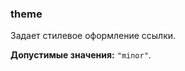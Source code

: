 ### theme

Задает стилевое оформление ссылки.

<!-- props:start -->
**Допустимые значения:** `"minor"`.
<!-- props:end -->